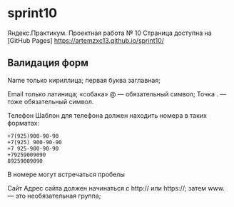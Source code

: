 # sprint10
Яндекс.Практикум. Проектная работа № 10
 Страница доступна на [GitHub Pages] https://artemzxc13.github.io/sprint10/
## Валидация форм
Name
только кириллица;
первая буква заглавная;

Email
только латиница;
«собака» @ — обязательный символ;
Точка . — тоже обязательный символ.

Телефон
Шаблон для телефона должен находить номера в таких форматах:

    +7(925)900-90-90
    +7(925) 900-90-90
    +7 925-900-90-90
    +79259009090
    89259009090
В номере могут встречаться пробелы

Сайт
Адрес сайта должен начинаться с http:// или https://;
затем www. — это необязательная группа;
